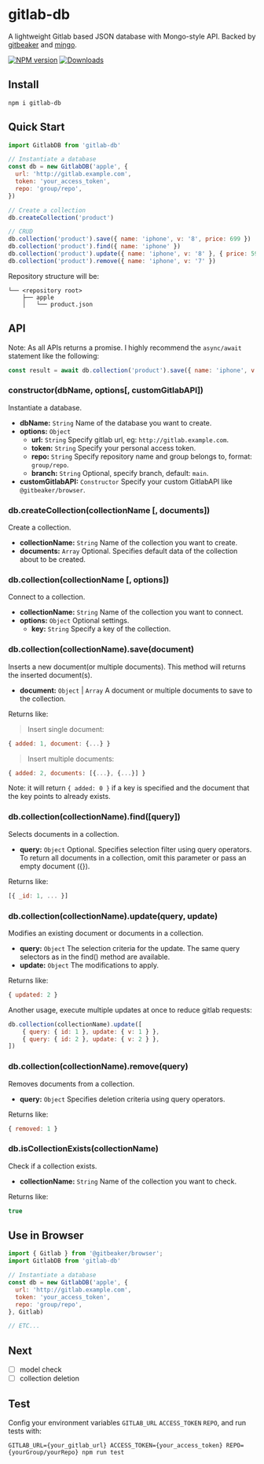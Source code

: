 # gitlab-db
A lightweight Gitlab based JSON database with Mongo-style API. Backed by [gitbeaker](https://github.com/jdalrymple/gitbeaker) and [mingo](https://github.com/kofrasa/mingo).

[![NPM version][npm-image]][npm-url]
[![Downloads][downloads-image]][npm-url]

[npm-url]: https://npmjs.org/package/gitlab-db
[downloads-image]: http://img.shields.io/npm/dm/gitlab-db.svg
[npm-image]: http://img.shields.io/npm/v/gitlab-db.svg

## Install

```
npm i gitlab-db
```

## Quick Start

```js
import GitlabDB from 'gitlab-db'

// Instantiate a database
const db = new GitlabDB('apple', {
  url: 'http://gitlab.example.com',
  token: 'your_access_token',
  repo: 'group/repo',
})

// Create a collection
db.createCollection('product')

// CRUD
db.collection('product').save({ name: 'iphone', v: '8', price: 699 })
db.collection('product').find({ name: 'iphone' })
db.collection('product').update({ name: 'iphone', v: '8' }, { price: 599 })
db.collection('product').remove({ name: 'iphone', v: '7' })
```

Repository structure will be:

```
└── <repository root>
    ├── apple
    │   └── product.json
```

## API

Note: As all APIs returns a promise. I highly recommend the `async/await` statement like the following:

```js
const result = await db.collection('product').save({ name: 'iphone', v: '8', price: 699 })
```

### constructor(dbName, options[, customGitlabAPI])

Instantiate a database.

- **dbName:** `String` Name of the database you want to create.
- **options:** `Object`
  - **url:** `String` Specify gitlab url, eg: `http://gitlab.example.com`.
  - **token:** `String` Specify your personal access token.
  - **repo:** `String` Specify repository name and group belongs to, format: `group/repo`.
  - **branch:** `String` Optional, specify branch, default: `main`.
- **customGitlabAPI:** `Constructor` Specify your custom GitlabAPI like `@gitbeaker/browser`.

### db.createCollection(collectionName [, documents])

Create a collection.

- **collectionName:** `String` Name of the collection you want to create.
- **documents:** `Array` Optional. Specifies default data of the collection about to be created.

### db.collection(collectionName [, options])

Connect to a collection.

- **collectionName:** `String` Name of the collection you want to connect.
- **options:** `Object` Optional settings.
  - **key:** `String` Specify a key of the collection.

### db.collection(collectionName).save(document)

Inserts a new document(or multiple documents). This method will returns the inserted document(s).

- **document:** `Object` | `Array` A document or multiple documents to save to the collection.

Returns like:

> Insert single document:

```js
{ added: 1, document: {...} }
```

> Insert multiple documents:

```js
{ added: 2, documents: [{...}, {...}] }
```

Note: it will return `{ added: 0 }` if a key is specified and the document that the key points to already exists.

### db.collection(collectionName).find([query])

Selects documents in a collection.

- **query:** `Object` Optional. Specifies selection filter using query operators. To return all documents in a collection, omit this parameter or pass an empty document ({}).

Returns like:

```js
[{ _id: 1, ... }]
```

### db.collection(collectionName).update(query, update)

Modifies an existing document or documents in a collection.

- **query:** `Object` The selection criteria for the update. The same query selectors as in the find() method are available.
- **update:** `Object` The modifications to apply.

Returns like:

```js
{ updated: 2 }
```

Another usage, execute multiple updates at once to reduce gitlab requests:

```js
db.collection(collectionName).update([
    { query: { id: 1 }, update: { v: 1 } },
    { query: { id: 2 }, update: { v: 2 } },
])
```

### db.collection(collectionName).remove(query)

Removes documents from a collection.

- **query:** `Object` Specifies deletion criteria using query operators.

Returns like:

```js
{ removed: 1 }
```

### db.isCollectionExists(collectionName)

Check if a collection exists.

- **collectionName:** `String` Name of the collection you want to check.

Returns like:

```js
true
```

## Use in Browser

```js
import { Gitlab } from '@gitbeaker/browser'; 
import GitlabDB from 'gitlab-db'

// Instantiate a database
const db = new GitlabDB('apple', {
  url: 'http://gitlab.example.com',
  token: 'your_access_token',
  repo: 'group/repo',
}, Gitlab)

// ETC...
```

## Next

- [ ] model check
- [ ] collection deletion

## Test

Config your environment variables `GITLAB_URL` `ACCESS_TOKEN` `REPO`, and run tests with:

```
GITLAB_URL={your_gitlab_url} ACCESS_TOKEN={your_access_token} REPO={yourGroup/yourRepo} npm run test
```
